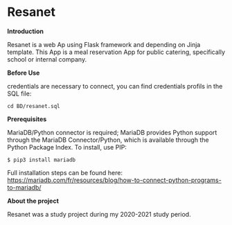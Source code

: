 # Resanet
**Introduction**

Resanet is a web Ap using Flask framework and depending on Jinja template. This App is a meal reservation App for public catering, specifically school or internal company.

**Before Use**

credentials are necessary to connect, you can find credentials profils in the SQL file:
```Shell
cd BD/resanet.sql
```

**Prerequisites**

MariaDB/Python connector is required; MariaDB provides Python support through the MariaDB Connector/Python, which is available through the Python Package Index. To install, use PIP:
```Shell
$ pip3 install mariadb
```
Full installation steps can be found here: https://mariadb.com/fr/resources/blog/how-to-connect-python-programs-to-mariadb/

**About the project**

Resanet was a study project during my 2020-2021 study period.
